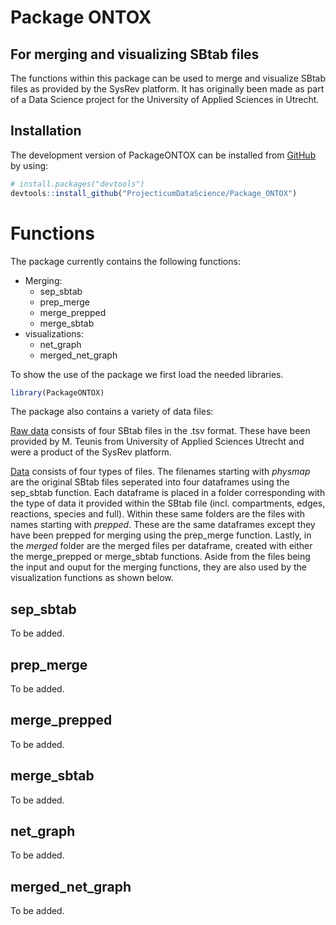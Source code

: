 
<!-- README.md is generated from README.Rmd. Please edit that file -->

# Package ONTOX

## For merging and visualizing SBtab files

The functions within this package can be used to merge and visualize
SBtab files as provided by the SysRev platform. It has originally been
made as part of a Data Science project for the University of Applied
Sciences in Utrecht.

## Installation

The development version of PackageONTOX can be installed from
[GitHub](https://github.com/) by using:

``` r
# install.packages("devtools")
devtools::install_github("ProjecticumDataScience/Package_ONTOX")
```

# Functions

The package currently contains the following functions:
<ul>
<li>
Merging:
<ul>
<li>
sep_sbtab
</li>
<li>
prep_merge
</li>
<li>
merge_prepped
</li>
<li>
merge_sbtab
</li>
</ul>
<li>
visualizations:
<ul>
<li>
net_graph
</li>
<li>
merged_net_graph
</li>
</ul>
</ul>

To show the use of the package we first load the needed libraries.

``` r
library(PackageONTOX)
```

The package also contains a variety of data files:

[Raw
data](https://github.com/ProjecticumDataScience/PackageONTOX/data-raw)
consists of four SBtab files in the .tsv format. These have been
provided by M. Teunis from University of Applied Sciences Utrecht and
were a product of the SysRev platform.

[Data](https://github.com/ProjecticumDataScience/PackageONTOX/data)
consists of four types of files. The filenames starting with *physmap*
are the original SBtab files seperated into four dataframes using the
sep_sbtab function. Each dataframe is placed in a folder corresponding
with the type of data it provided within the SBtab file
(incl. compartments, edges, reactions, species and full). Within these
same folders are the files with names starting with *prepped*. These are
the same dataframes except they have been prepped for merging using the
prep_merge function. Lastly, in the *merged* folder are the merged files
per dataframe, created with either the merge_prepped or merge_sbtab
functions. Aside from the files being the input and ouput for the
merging functions, they are also used by the visualization functions as
shown below.

## sep_sbtab

To be added.

## prep_merge

To be added.

## merge_prepped

To be added.

## merge_sbtab

To be added.

## net_graph

To be added.

## merged_net_graph

To be added.
